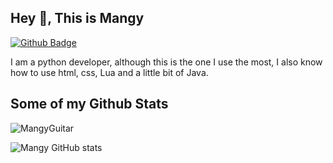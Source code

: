 

## Hey 👋, This is Mangy
[![Github Badge](https://img.shields.io/badge/-MangyGuitar-grey?style=flat&logo=github&logoColor=white&link=https://github.com/MangyGuitar/)](https://www.github.com/MangyGuitar/)<p align='left'>I am a python developer, although this is the one I use the most, I also know how to use html, css, Lua and a little bit of Java.</p>
## Some of my Github Stats

<p align=left> <img src=https://komarev.com/ghpvc/?username=MangyGuitar alt=MangyGuitar /> </p>

![Mangy GitHub stats](https://github-readme-stats.vercel.app/api?username=MangyGuitar&show_icons=true&theme=radical) 
